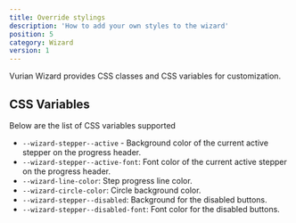 ```yaml
---
title: Override stylings
description: 'How to add your own styles to the wizard'
position: 5
category: Wizard
version: 1
---
```


Vurian Wizard provides CSS classes and CSS variables for customization.

## CSS Variables

Below are the list of CSS variables supported

* `--wizard-stepper--active` - Background color of the current active stepper on the progress header.
* `--wizard-stepper--active-font`: Font color of the current active stepper on the progress header.
* `--wizard-line-color`: Step progress line color.
* `--wizard-circle-color`: Circle background color.
* `--wizard-stepper--disabled`: Background for the disabled buttons.
* `--wizard-stepper--disabled-font`: Font color for the disabled buttons.
